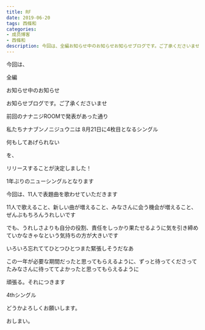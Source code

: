 ```yaml
---
title: RF
date: 2019-06-20
tags: 西條和
categories: 
- 成员博客
- 西條和
description: 今回は、全編お知らせ中のお知らせお知らせブログです。ご了承くださいませ前回のナナニジROOMで発表があった通り私たちナナブンノニジュウ...
---
```
















今回は、




全編











お知らせ中のお知らせ












お知らせブログです。ご了承くださいませ

















前回のナナニジROOMで発表があった通り



私たちナナブンノニジュウニは
8月21日に4枚目となるシングル








何もしてあげられない







を、



リリースすることが決定しました！
















1年ぶりのニューシングルとなります











今回は、11人で表題曲を歌わせていただきます












11人で歌えること、新しい曲が増えること、みなさんに会う機会が増えること、ぜんぶもちろんうれしいです










でも、うれしさよりも自分の役割、責任をしっかり果たせるように気を引き締めていかなきゃなという気持ちの方が大きいです













いろいろ忘れててひとつひとつまた緊張しそうだなあ














この一年が必要な期間だったと思ってもらえるように、ずっと待ってくださってたみなさんに待っててよかったと思ってもらえるように











頑張る。それにつきます













4thシングル

どうかよろしくお願いします。



















おしまい。



